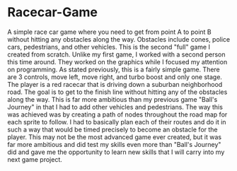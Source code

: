 # Racecar-Game
A simple race car game where you need to get from point A to point B without hitting any obstacles along the way. Obstacles include cones, police cars, pedestrians, and other vehicles. This is the second "full" game I created from scratch. Unlike my first game, I worked with a second person this time around. They worked on the graphics while I focused my attention on programming.
As stated previously, this is a fairly simple game. There are 3 controls, move left, move right, and turbo boost and only one stage. The player is a red racecar that is driving down a suburban neighborhood road. The goal is to get to the finish line without hitting any of the obstacles along the way. This is far more ambitious than my previous game "Ball's Journey" in that I had to add other vehicles and pedestrians.
The way this was achieved was by creating a path of nodes throughout the road map for each sprite to follow. I had to basically plan each of their routes and do it in such a way that would be timed precisely to become an obstacle for the player. This may not be the most advanced game ever created, but it was far more ambitious and did test my skills even more than "Ball's Journey" did and gave me the opportunity to learn new skills that I will carry into my next game project.
